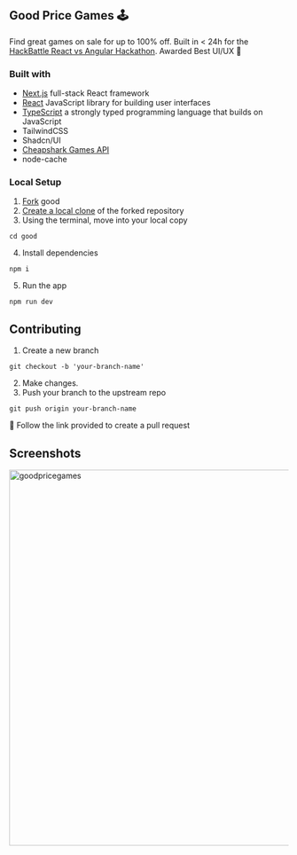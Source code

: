 ## Good Price Games 🕹

Find great games on sale for up to 100% off. Built in < 24h for the [HackBattle React vs Angular Hackathon](https://hackbattle-react-vs-angular.devpost.com/). Awarded Best UI/UX 🎉

### Built with

- [Next.js](https://nextjs.org/) full-stack React framework
- [React](https://reactjs.org/) JavaScript library for building user interfaces
- [TypeScript](https://www.typescriptlang.org/) a strongly typed programming language that builds on JavaScript
- TailwindCSS
- Shadcn/UI
- [Cheapshark Games API](https://apidocs.cheapshark.com/)
- node-cache

### Local Setup

1. [Fork](https://docs.github.com/en/get-started/quickstart/fork-a-repo) good
2. [Create a local clone](https://docs.github.com/en/get-started/quickstart/fork-a-repo#cloning-your-forked-repository) of the forked repository
3. Using the terminal, move into your local copy

```shell
cd good
```

4. Install dependencies

```shell
npm i
```

5. Run the app

```shell
npm run dev
```
## Contributing

1. Create a new branch

```shell
git checkout -b 'your-branch-name'
```

2. Make changes.
3. Push your branch to the upstream repo

```shell
git push origin your-branch-name
```

🎉 Follow the link provided to create a pull request

## Screenshots

<img width="678" alt="goodpricegames" src="https://github.com/dejmedus/good-price-games/assets/59973863/fa16c92a-e8cb-4de9-8895-f3fb9d133342">
